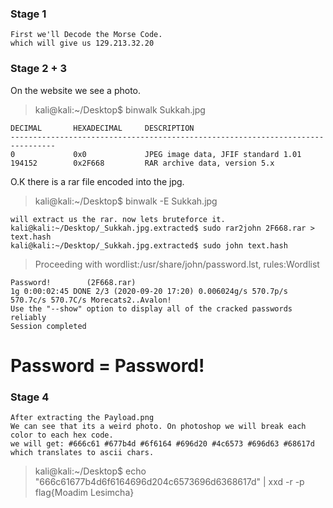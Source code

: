 ### Stage 1
```
First we'll Decode the Morse Code.
which will give us 129.213.32.20
```
### Stage 2 + 3
On the website we see a photo.

>kali@kali:~/Desktop$ binwalk Sukkah.jpg 

```
DECIMAL       HEXADECIMAL     DESCRIPTION
--------------------------------------------------------------------------------
0             0x0             JPEG image data, JFIF standard 1.01
194152        0x2F668         RAR archive data, version 5.x
```



O.K there is a rar file encoded into the jpg.

>kali@kali:~/Desktop$ binwalk -E Sukkah.jpg


```
will extract us the rar. now lets bruteforce it.
kali@kali:~/Desktop/_Sukkah.jpg.extracted$ sudo rar2john 2F668.rar > text.hash
kali@kali:~/Desktop/_Sukkah.jpg.extracted$ sudo john text.hash
```



>Proceeding with wordlist:/usr/share/john/password.lst, rules:Wordlist
```
Password!        (2F668.rar)
1g 0:00:02:45 DONE 2/3 (2020-09-20 17:20) 0.006024g/s 570.7p/s 570.7c/s 570.7C/s Morecats2..Avalon!
Use the "--show" option to display all of the cracked passwords reliably
Session completed
```




# Password = Password!

### Stage 4
```
After extracting the Payload.png
We can see that its a weird photo. On photoshop we will break each color to each hex code.
we will get: #666c61 #677b4d #6f6164 #696d20 #4c6573 #696d63 #68617d
which translates to ascii chars.
```
>kali@kali:~/Desktop$ echo "666c61677b4d6f6164696d204c6573696d6368617d" | xxd -r -p
flag{Moadim Lesimcha}

